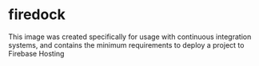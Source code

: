 # firedock
This image was created specifically for usage with continuous integration systems, 
and contains the minimum requirements to deploy a project to Firebase Hosting
